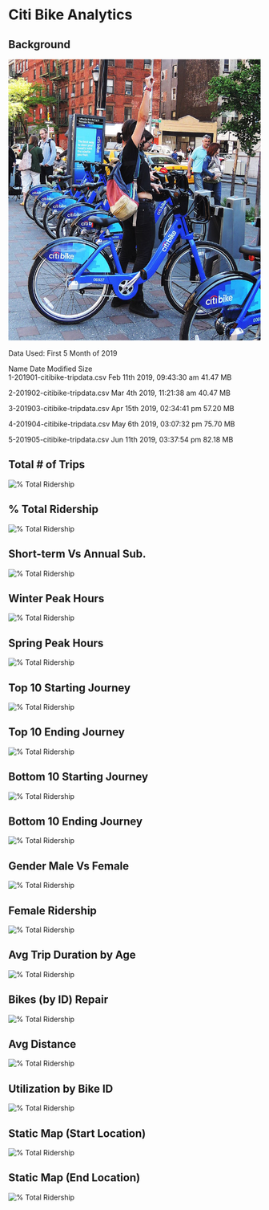 # Citi Bike Analytics

## Background

![Citi-Bikes](Images/citi-bike-station-bikes.jpg)

Data Used: First 5 Month of 2019

   Name	                        Date Modified	            Size	
 1-201901-citibike-tripdata.csv	Feb 11th 2019, 09:43:30 am	41.47 MB	
 
 2-201902-citibike-tripdata.csv	Mar 4th 2019, 11:21:38 am	40.47 MB	
 
 3-201903-citibike-tripdata.csv	Apr 15th 2019, 02:34:41 pm	57.20 MB	
 
 4-201904-citibike-tripdata.csv	May 6th 2019, 03:07:32 pm	75.70 MB	
 
 5-201905-citibike-tripdata.csv	Jun 11th 2019, 03:37:54 pm 82.18 MB

## Total # of Trips
![% Total Ridership](https://github.com/ofarag1/Citi-Bike-Analytics-Project-18/blob/master/Images/1-Total_%23_of_Trips.jpeg)
## % Total Ridership
![% Total Ridership](https://github.com/ofarag1/Citi-Bike-Analytics-Project-18/blob/master/Images/2-%25_Total_Ridership.jpeg)
## Short-term Vs Annual Sub.
![% Total Ridership](https://github.com/ofarag1/Citi-Bike-Analytics-Project-18/blob/master/Images/3-Short-term_Vs_Annual%20_Sub..jpeg)
## Winter Peak Hours
![% Total Ridership](https://github.com/ofarag1/Citi-Bike-Analytics-Project-18/blob/master/Images/4-Winter_Peak_Hours.jpeg)
## Spring Peak Hours
![% Total Ridership](https://github.com/ofarag1/Citi-Bike-Analytics-Project-18/blob/master/Images/5-Spring_Peak_Hours.jpeg)
## Top 10 Starting Journey
![% Total Ridership](https://github.com/ofarag1/Citi-Bike-Analytics-Project-18/blob/master/Images/6-Top_10_Starting_Journey.jpeg)
## Top 10 Ending Journey
![% Total Ridership](https://github.com/ofarag1/Citi-Bike-Analytics-Project-18/blob/master/Images/7-Top_10_Ending_Journey.jpeg)
## Bottom 10 Starting Journey
![% Total Ridership](https://github.com/ofarag1/Citi-Bike-Analytics-Project-18/blob/master/Images/8-Bottom_10_Starting_Journey.jpeg)
## Bottom 10 Ending Journey
![% Total Ridership](https://github.com/ofarag1/Citi-Bike-Analytics-Project-18/blob/master/Images/9-Bottom_10_Ending_Journey.jpeg)
## Gender Male Vs Female
![% Total Ridership](https://github.com/ofarag1/Citi-Bike-Analytics-Project-18/blob/master/Images/10-Gender_Male_Vs_Female.jpeg)
## Female Ridership
![% Total Ridership](https://github.com/ofarag1/Citi-Bike-Analytics-Project-18/blob/master/Images/11-Female_Ridership.jpeg)
## Avg Trip Duration by Age
![% Total Ridership](https://github.com/ofarag1/Citi-Bike-Analytics-Project-18/blob/master/Images/12-Avg_Trip_Duration_by_Age.jpeg)
## Bikes (by ID) Repair 
![% Total Ridership](https://github.com/ofarag1/Citi-Bike-Analytics-Project-18/blob/master/Images/13-Bikes_(by_ID)_Repair%20.jpeg)
## Avg Distance
![% Total Ridership](https://github.com/ofarag1/Citi-Bike-Analytics-Project-18/blob/master/Images/14-Avg_Distance.jpeg)
## Utilization by Bike ID
![% Total Ridership](https://github.com/ofarag1/Citi-Bike-Analytics-Project-18/blob/master/Images/15-Utilization_by_Bike_ID.jpeg)
## Static Map (Start Location)
![% Total Ridership](https://github.com/ofarag1/Citi-Bike-Analytics-Project-18/blob/master/Images/16-Static_Map_(Start_Location).jpeg)
## Static Map (End Location)
![% Total Ridership](https://github.com/ofarag1/Citi-Bike-Analytics-Project-18/blob/master/Images/17-Static_Map_(End_Location).jpeg)
